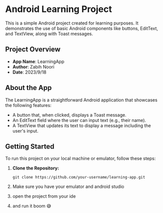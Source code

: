 # Android Learning Project

This is a simple Android project created for learning purposes. It demonstrates the use of basic Android components like buttons, EditText, and TextView, along with Toast messages.

## Project Overview

- **App Name**: LearningApp
- **Author**: Zabih Noori
- **Date**: 2023/9/18

## About the App

The LearningApp is a straightforward Android application that showcases the following features:

- A button that, when clicked, displays a Toast message.
- An EditText field where the user can input text (e.g., their name).
- A TextView that updates its text to display a message including the user's input.

## Getting Started

To run this project on your local machine or emulator, follow these steps:

1. **Clone the Repository:**

   ```shell
   git clone https://github.com/your-username/learning-app.git
2. Make sure you have your emulator and android studio
3. open the project from your ide
4. and run it boom 😅
